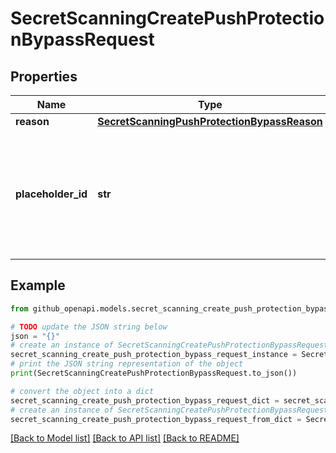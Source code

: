 # SecretScanningCreatePushProtectionBypassRequest


## Properties

Name | Type | Description | Notes
------------ | ------------- | ------------- | -------------
**reason** | [**SecretScanningPushProtectionBypassReason**](SecretScanningPushProtectionBypassReason.md) |  | 
**placeholder_id** | **str** | The ID of the push protection bypass placeholder. This value is returned on any push protected routes. | 

## Example

```python
from github_openapi.models.secret_scanning_create_push_protection_bypass_request import SecretScanningCreatePushProtectionBypassRequest

# TODO update the JSON string below
json = "{}"
# create an instance of SecretScanningCreatePushProtectionBypassRequest from a JSON string
secret_scanning_create_push_protection_bypass_request_instance = SecretScanningCreatePushProtectionBypassRequest.from_json(json)
# print the JSON string representation of the object
print(SecretScanningCreatePushProtectionBypassRequest.to_json())

# convert the object into a dict
secret_scanning_create_push_protection_bypass_request_dict = secret_scanning_create_push_protection_bypass_request_instance.to_dict()
# create an instance of SecretScanningCreatePushProtectionBypassRequest from a dict
secret_scanning_create_push_protection_bypass_request_from_dict = SecretScanningCreatePushProtectionBypassRequest.from_dict(secret_scanning_create_push_protection_bypass_request_dict)
```
[[Back to Model list]](../README.md#documentation-for-models) [[Back to API list]](../README.md#documentation-for-api-endpoints) [[Back to README]](../README.md)


